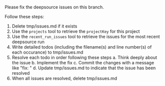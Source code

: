 Please fix the deepsource issues on this branch.

Follow these steps:

1. Delete tmp/issues.md if it exists
2. Use the `projects` tool to retrieve the `projectKey` for this project
3. Use the `recent_run_issues` tool to retrieve the issues for the most recent deepsource run
4. Write detailed todos (including the filename(s) and line number(s) of each occurance) to tmp/issues.md
5. Resolve each todo in order following these steps
   a. Think deeply about the issue
   b. Implement the fix
   c. Commit the changes with a message like "fix: <issue description>"
   d. Update tmp/issues.md to indicate that the issue has been resolved
6. When all issues are resolved, delete tmp/issues.md
